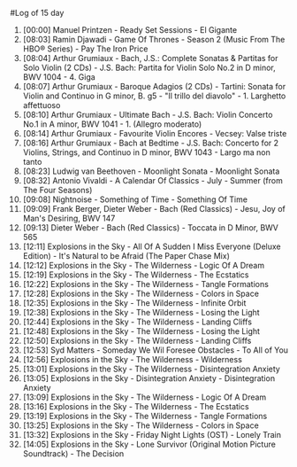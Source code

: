 #Log of 15 day

1. [00:00] Manuel Printzen - Ready Set Sessions - El Gigante
1. [08:03] Ramin Djawadi - Game Of Thrones - Season 2 (Music From The HBO® Series) - Pay The Iron Price
1. [08:04] Arthur Grumiaux - Bach, J.S.: Complete Sonatas & Partitas for Solo Violin (2 CDs) - J.S. Bach: Partita for Violin Solo No.2 in D minor, BWV 1004 - 4. Giga
1. [08:07] Arthur Grumiaux - Baroque Adagios (2 CDs) - Tartini: Sonata for Violin and Continuo in G minor, B. g5 - "Il trillo del diavolo" - 1. Larghetto affettuoso
1. [08:10] Arthur Grumiaux - Ultimate Bach - J.S. Bach: Violin Concerto No.1 in A minor, BWV 1041 - 1. (Allegro moderato)
1. [08:14] Arthur Grumiaux - Favourite Violin Encores - Vecsey: Valse triste
1. [08:16] Arthur Grumiaux - Bach at Bedtime - J.S. Bach: Concerto for 2 Violins, Strings, and Continuo in D minor, BWV 1043 - Largo ma non tanto
1. [08:23] Ludwig van Beethoven - Moonlight Sonata - Moonlight Sonata
1. [08:32] Antonio Vivaldi - A Calendar Of Classics - July - Summer (from The Four Seasons)
1. [09:08] Nightnoise - Something of Time - Something Of Time
1. [09:09] Frank Berger, Dieter Weber - Bach (Red Classics) - Jesu, Joy of Man's Desiring, BWV 147
1. [09:13] Dieter Weber - Bach (Red Classics) - Toccata in D Minor, BWV 565
1. [12:11] Explosions in the Sky - All Of A Sudden I Miss Everyone (Deluxe Edition) - It's Natural to be Afraid (The Paper Chase Mix)
1. [12:12] Explosions in the Sky - The Wilderness - Logic Of A Dream
1. [12:19] Explosions in the Sky - The Wilderness - The Ecstatics
1. [12:22] Explosions in the Sky - The Wilderness - Tangle Formations
1. [12:28] Explosions in the Sky - The Wilderness - Colors in Space
1. [12:35] Explosions in the Sky - The Wilderness - Infinite Orbit
1. [12:38] Explosions in the Sky - The Wilderness - Losing the Light
1. [12:44] Explosions in the Sky - The Wilderness - Landing Cliffs
1. [12:48] Explosions in the Sky - The Wilderness - Losing the Light
1. [12:50] Explosions in the Sky - The Wilderness - Landing Cliffs
1. [12:53] Syd Matters - Someday We Wil Foresee Obstacles - To All of You
1. [12:56] Explosions in the Sky - The Wilderness - Wilderness
1. [13:01] Explosions in the Sky - The Wilderness - Disintegration Anxiety
1. [13:05] Explosions in the Sky - Disintegration Anxiety - Disintegration Anxiety
1. [13:09] Explosions in the Sky - The Wilderness - Logic Of A Dream
1. [13:16] Explosions in the Sky - The Wilderness - The Ecstatics
1. [13:19] Explosions in the Sky - The Wilderness - Tangle Formations
1. [13:25] Explosions in the Sky - The Wilderness - Colors in Space
1. [13:32] Explosions in the Sky - Friday Night Lights (OST) - Lonely Train
1. [14:05] Explosions in the Sky - Lone Survivor (Original Motion Picture Soundtrack) - The Decision
